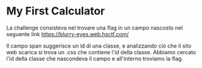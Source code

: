 # My First Calculator

La challenge consisteva nel trovare una flag in un campo nascosto nel seguente link https://blurry-eyes.web.hsctf.com/

Il campo span suggerisce un id di una classe, e analizzando ciò che il sito web scarica si trova un .css che contiene l'id della classe. 
Abbiamo cercato l'id della classe che nascondeva il campo e all'interno troviamo la flag.
